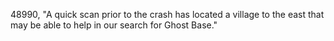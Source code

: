 ﻿48990, "A quick scan prior to the crash has located a village to the east that may be able to help in our search for Ghost Base."

